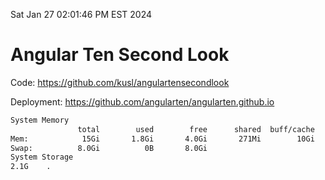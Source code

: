 Sat Jan 27 02:01:46 PM EST 2024

# Angular Ten Second Look

Code: https://github.com/kusl/angulartensecondlook

Deployment: https://github.com/angularten/angularten.github.io

```bash
System Memory
               total        used        free      shared  buff/cache   available
Mem:            15Gi       1.8Gi       4.0Gi       271Mi        10Gi        13Gi
Swap:          8.0Gi          0B       8.0Gi
System Storage
2.1G	.
```
